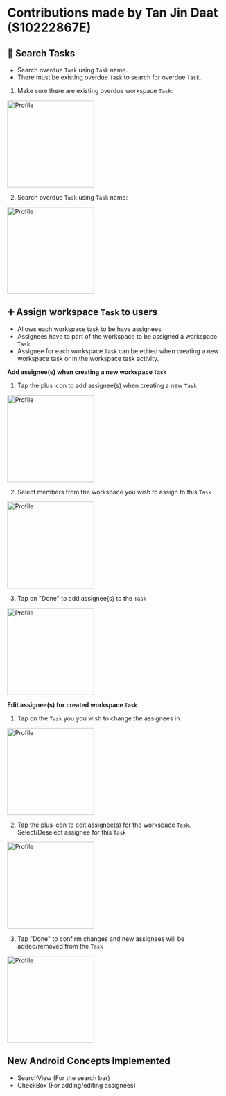 # Contributions made by Tan Jin Daat (S10222867E)

## :mag_right: Search Tasks
- Search overdue `Task` using `Task` name.
- There must be existing overdue `Task` to search for overdue `Task`.

1. Make sure there are existing overdue workspace `Task`:
<img src="/assets/screenshots/overdue_tasks_JinDaat.jpeg" alt="Profile" width="200">

2. Search overdue `Task` using `Task` name:
<img src="/assets/screenshots/search_overdue_tasks_JinDaat.jpeg" alt="Profile" width="200">

## :heavy_plus_sign: Assign workspace `Task` to users
- Allows each workspace task to be have assignees
- Assignees have to part of the workspace to be assigned a workspace `Task`.
- Assignee for each workspace `Task` can be edited when creating a new workspace task or in the workspace task activity.

**Add assignee(s) when creating a new workspace `Task`**

1. Tap the plus icon to add assignee(s) when creating a new `Task`
<img src="/assets/screenshots/new_task_activity_JinDaat.jpeg" alt="Profile" width="200">

2. Select members from the workspace you wish to assign to this `Task`
<img src="/assets/screenshots/manage_assignee_JinDaat.jpeg" alt="Profile" width="200">

3. Tap on "Done" to add assignee(s) to the `Task`
<img src="/assets/screenshots/new_task_assignee_JinDaat.jpeg" alt="Profile" width="200">

**Edit assignee(s) for created workspace `Task`**

1. Tap on the `Task` you you wish to change the assignees in
<img src="/assets/screenshots/select_tasks_JinDaat.jpeg" alt="Profile" width="200">

2. Tap the plus icon to edit assignee(s) for the workspace `Task`. Select/Deselect assignee for this `Task`
<img src="/assets/screenshots/edit_assignee_JinDaat.jpeg" alt="Profile" width="200">

3. Tap "Done" to confirm changes and new assignees will be added/removed from the `Task`
<img src="/assets/screenshots/confirm_edit_assignee_JinDaat.jpeg" alt="Profile" width="200">

## New Android Concepts Implemented
- SearchView (For the search bar)
- CheckBox (For adding/editing assignees)
